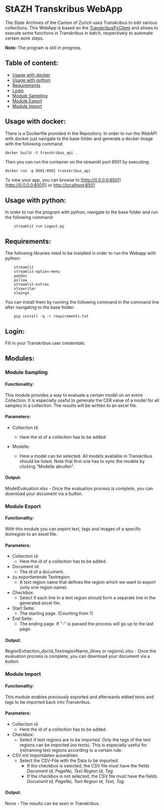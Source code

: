 # StAZH Transkribus WebApp
The State Archives of the Canton of Zurich uses Transkribus to edit various collections. This WebApp is based on the [TranskribusPyClient](https://github.com/Transkribus/TranskribusPyClient) and allows to execute some functions in Transkribus in batch, respectively to automate certain work steps.

**Note:** The program is still in progress.

## Table of content:
- [Usage with docker](#usage-with-docker)
- [Usage with python](#usage-with-python)
- [Requirements](#requirements)
- [Login](#login)
- [Module Sampling](#module-sampling)
- [Module Export](#module-export)
- [Module Import](#module-import)

## Usage with docker:

There is a Dockerfile provided in the Repository. In order to run the WebAPI with docker just navigate to the base folder and generate a docker image with the following command:

```
docker build -t transkribus_api .
```
Then you can run the container on the streamlit port 8501 by executing:
```
docker run -p 8501:8501 transkribus_api
```
To view your app, you can browse to [http://0.0.0.0:8501](http://0.0.0.0:8501]) or [http://localhost:8501](http://localhost:8501)


## Usage with python:
In order to run the program with python, navigate to the base folder and run the following command:

```
	streamlit run Logout.py
```

## Requirements:

The following libraries need to be installed in order to run the Webapp with python:

```
	streamlit
	streamlit-option-menu
	pandas
	pillow
	streamlit-extras
	xlsxwriter
	xlwings
```

You can install them by running the following command in the command line after navigating to the base folder:

```
	pip install -q -r requirements.txt
```


## Login:

Fill in your Transkribus user credentials. 

## Modules:

### Module Sampling

#### Functionality:

This module provides a way to evaluate a certain model on an entire Collection. It is especially useful to generate the CER value of a model for all samples in a collection. The results will be written to an excel file.

#### Parameters:

- Collection id:
	- Here the id of a collection has to be added.

- Modelle:
	- Here a model can be selected. All models available in Transkribus should be listed.
	  Note that first one has to sync the models by clicking "Modelle abrufen".

#### Output:

ModelEvaluation.xlsx - Once the evaluation process is complete, you can download your document via a button.

### Module Export

#### Functionality:

With this module you can export text, tags and images of a specific textregion to an excel file.

#### Parameters:

- Collection id:
	- Here the id of a collection has to be added.
- Document id:
	- The id of a document.
- zu exportierende Textregion:
	- A text region name that defines the region which we want to export (only one region name).
- Checkbox:
	- Select if each line in a text region should form a separate line in the generated excel file.
- Start Seite:
	- The starting page. (Counting from 1)
- End Seite:
	- The ending page. If "-" is passed the process will go up to the last page.


#### Output:

RegionExtraction_docId_TextregionName_(lines or regions).xlsx - Once the evaluation process is complete, you can download your document via a button.

### Module Import 

#### Functionality:

This module enables previously exported and afterwards edited texts and tags to be imported back into Transkribus.

#### Parameters:

- Collection id:
	- Here the id of a collection has to be added.
- Checkbox:
	- Select if text regions are to be imported. Only the tags of the text regions can be imported (no texts). This is especially useful for (re)naming text regions according to a certain rule.
- CSV mit Importdaten auswählen:
	- Select the CSV-File with the Data to be imported. 
	  	- If the checkbox is selected, the CSV file must have the fields *Document Id, PageNo, Text Region Id, Tag*
	  	- If the checkbox is not selected, the CSV file must have the fields *Document Id, PageNo, Text Region Id, Text, Tag*
#### Output:

None - The results can be seen in Transkribus.
